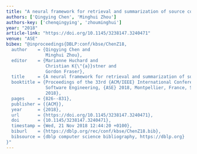 ```yaml
---
title: "A neural framework for retrieval and summarization of source code"
authors: ['Qingying Chen', 'Minghui Zhou']
authors-key: ['chenqingying', 'zhouminghui']
year: "2018"
article-link: "https://doi.org/10.1145/3238147.3240471"
venue: "ASE"
bibex: "@inproceedings{DBLP:conf/kbse/ChenZ18,
  author    = {Qingying Chen and
               Minghui Zhou},
  editor    = {Marianne Huchard and
               Christian K{\"{a}}stner and
               Gordon Fraser},
  title     = {A neural framework for retrieval and summarization of source code},
  booktitle = {Proceedings of the 33rd {ACM/IEEE} International Conference on Automated
               Software Engineering, {ASE} 2018, Montpellier, France, September 3-7,
               2018},
  pages     = {826--831},
  publisher = {{ACM}},
  year      = {2018},
  url       = {https://doi.org/10.1145/3238147.3240471},
  doi       = {10.1145/3238147.3240471},
  timestamp = {Wed, 21 Nov 2018 12:44:20 +0100},
  biburl    = {https://dblp.org/rec/conf/kbse/ChenZ18.bib},
  bibsource = {dblp computer science bibliography, https://dblp.org}
}"
---
```

